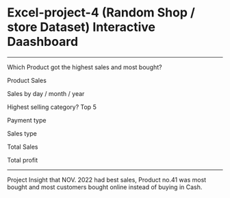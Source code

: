 # Excel-project-4 (Random Shop / store Dataset) Interactive Daashboard
-------------------------------------------------
Which Product got the highest sales and most bought?

Product Sales 

Sales by day / month / year

Highest selling category? Top 5 

Payment type

Sales type

Total Sales

Total profit

------------------------------------------------
Project Insight that NOV. 2022 had best sales, Product no.41 was most bought and most customers bought online instead of buying in Cash.
